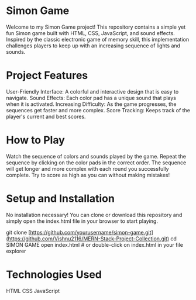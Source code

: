# Simon Game
Welcome to my Simon Game project! This repository contains a simple yet fun Simon game built with HTML, CSS, JavaScript, and sound effects. Inspired by the classic electronic game of memory skill, this implementation challenges players to keep up with an increasing sequence of lights and sounds.

# Project Features

User-Friendly Interface: A colorful and interactive design that is easy to navigate.
Sound Effects: Each color pad has a unique sound that plays when it is activated.
Increasing Difficulty: As the game progresses, the sequences get faster and more complex.
Score Tracking: Keeps track of the player's current and best scores.

# How to Play
Watch the sequence of colors and sounds played by the game.
Repeat the sequence by clicking on the color pads in the correct order.
The sequence will get longer and more complex with each round you successfully complete.
Try to score as high as you can without making mistakes!

# Setup and Installation

No installation necessary! You can clone or download this repository and simply open the index.html file in your browser to start playing.

git clone [https://github.com/yourusername/simon-game.git](https://github.com/Vishnu2116/MERN-Stack-Project-Collection.git)
cd SIMON GAME
open index.html # or double-click on index.html in your file explorer

# Technologies Used
HTML
CSS
JavaScript
